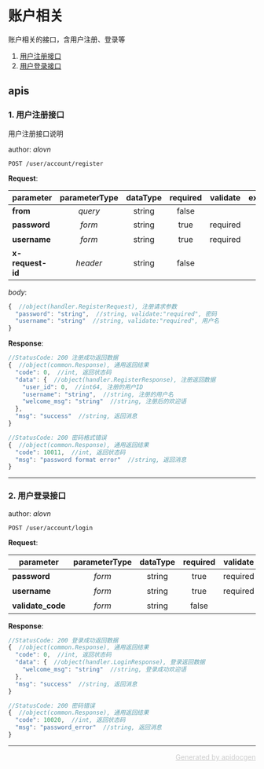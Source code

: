 <!-- Code generated by apidocgen. DO NOT EDIT. -->
# 账户相关

账户相关的接口，含用户注册、登录等

1. [用户注册接口](#1-用户注册接口)
2. [用户登录接口](#2-用户登录接口)

## apis

### 1. 用户注册接口

用户注册接口说明

author: _alovn_

```text
POST /user/account/register
```

__Request__:

parameter|parameterType|dataType|required|validate|example|description
--|:-:|:-:|:-:|--|--|--
__from__|_query_|string|false|||test
__password__|_form_|string|true|required||密码
__username__|_form_|string|true|required||用户名
__x-request-id__|_header_|string|false|||request id

_body_:

```javascript
{  //object(handler.RegisterRequest), 注册请求参数
  "password": "string",  //string, validate:"required", 密码
  "username": "string"  //string, validate:"required", 用户名
}
```

__Response__:

```javascript
//StatusCode: 200 注册成功返回数据
{  //object(common.Response), 通用返回结果
  "code": 0,  //int, 返回状态码
  "data": {  //object(handler.RegisterResponse), 注册返回数据
    "user_id": 0,  //int64, 注册的用户ID
    "username": "string",  //string, 注册的用户名
    "welcome_msg": "string"  //string, 注册后的欢迎语
  },
  "msg": "success"  //string, 返回消息
}
```

```javascript
//StatusCode: 200 密码格式错误
{  //object(common.Response), 通用返回结果
  "code": 10011,  //int, 返回状态码
  "msg": "password format error"  //string, 返回消息
}
```

---

### 2. 用户登录接口

author: _alovn_

```text
POST /user/account/login
```

__Request__:

parameter|parameterType|dataType|required|validate|example|description
--|:-:|:-:|:-:|--|--|--
__password__|_form_|string|true|required||登录密码
__username__|_form_|string|true|required||登录用户名
__validate_code__|_form_|string|false|||验证码

__Response__:

```javascript
//StatusCode: 200 登录成功返回数据
{  //object(common.Response), 通用返回结果
  "code": 0,  //int, 返回状态码
  "data": {  //object(handler.LoginResponse), 登录返回数据
    "welcome_msg": "string"  //string, 登录成功欢迎语
  },
  "msg": "success"  //string, 返回消息
}
```

```javascript
//StatusCode: 200 密码错误
{  //object(common.Response), 通用返回结果
  "code": 10020,  //int, 返回状态码
  "msg": "password_error"  //string, 返回消息
}
```

---

<p align="right">
<a href="https://github.com/alovn/apidocgen" style="color:#ccc;" target="_blank">Generated by apidocgen</a>
</p>
